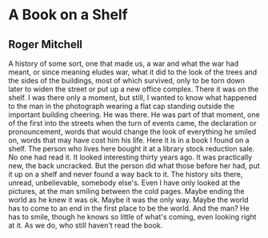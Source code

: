 # A Book on a Shelf
## Roger Mitchell
A history of some sort, one that made us,
a war and what the war had meant, or since
meaning eludes war, what it did to the look
of the trees and the sides of the buildings,
most of which survived, only to be torn down
later to widen the street or put up a new
office complex. There it was on the shelf.
I was there only a moment, but still,
I wanted to know what happened to the man
in the photograph wearing a flat cap
standing outside the important building
cheering. He was there. He was part of that
moment, one of the first into the streets
when the turn of events came, the declaration
or pronouncement, words that would change
the look of everything he smiled on, words
that may have cost him his life. Here it is
in a book I found on a shelf. The person
who lives here bought it at a library
stock reduction sale. No one had read it.
It looked interesting thirty years ago.
It was practically new, the back uncracked.
But the person did what those before her had,
put it up on a shelf and never found
a way back to it. The history sits there,
unread, unbelievable, somebody else's.
Even I have only looked at the pictures,
at the man smiling between the cold pages.
Maybe ending the world as he knew it
was ok. Maybe it was the only way.
Maybe the world has to come to an end
in the first place to be the world. And the man?
He has to smile, though he knows so little
of what's coming, even looking right at it.
As we do, who still haven't read the book.